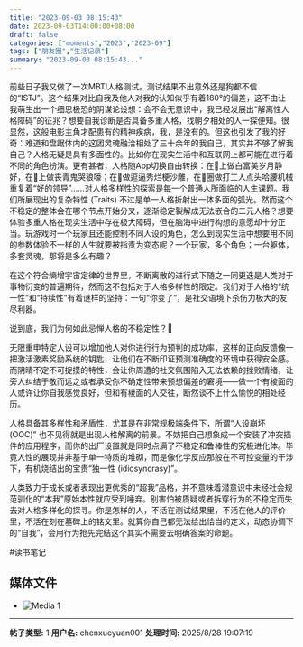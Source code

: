 ```yaml
---
title: "2023-09-03 08:15:43"
date: 2023-09-03T14:00:00+08:00
draft: false
categories: ["moments","2023","2023-09"]
tags: ["朋友圈","生活记录"]
summary: "2023-09-03 08:15:43..."
---
```


前些日子我又做了一次MBTI人格测试。测试结果不出意外还是狗都不信的“ISTJ”。这个结果对比自我及他人对我的认知似乎有着180°的偏差，这不由让我萌生出一个细思极恐的阴谋论设想：会不会无意识中，我已经发展出“解离性人格障碍”的征兆？
​
​想要自我诊断是否具备多重人格，找朝夕相处的人一探便知。很显然，这般电影主角才配患有的精神疾病，我，是没有的。但这也引发了我的好奇：难道和盘踞体内的这团灵魂融洽相处了三十余年的我自己，其实并不够了解我自己？
​
​人格无疑是具有多面性的。比如你在现实生活中和互联网上都可能在进行着不同的角色扮演。更有甚者，人格随App切换自由转换：在🍠上做白富美岁月静好，在🫛上做丧青鬼哭狼嚎；在🫘做逗逼秀烂梗沙雕，在👫圈做打工人点头哈腰机械重复着“好的领导”……
​
​对人格多样性的探索是每一个普通人所面临的人生课题。我们所展现出的复杂特性 (Traits) 不过是单一人格折射出一体多面的弧光。然而这个不稳定的整体会在哪个节点开始分叉，逐渐稳定裂解成无法嵌合的二元人格？
​
​想要体验多重人格在现实生活中存在极大障碍，但在脑海中进行构想的意愿却十分正当。玩游戏时一个玩家且还能控制不同人设的角色，怎么到现实生活中想要用不同的参数体验不一样的人生就要被指责为变态呢？一个玩家，多个角色；一台躯体，多套灵魂，那将是多么有趣？

在这个符合熵增宇宙定律的世界里，不断离散的进行式下随之一同更迭是人类对于事物衍变的普遍期待，然而这不包括对于人格多样性的限定。我们对于人格的“统一性”和“持续性”有着谜样的坚持：一句“你变了”，是社交语境下杀伤力极大的友尽利器。

说到底，我们为何如此忌惮人格的不稳定性？🤔

无限重申特定人设可以增加他人对你进行行为预判的成功率，这样的正向反馈像一把激活激素奖励系统的钥匙，让他们在不断印证预测准确度的环境中获得安全感。而阴晴不定不可捉摸的特性，会让你周遭的社交氛围陷入无法依赖的挫败情绪，让旁人纠结于敬而远之或者承受你不确定性带来预想偏差的窘境——做一个有棱面的人或许让你自我感觉良好，但和有棱面的人交往，断然谈不上什么愉悦的相处经历。

人格具备其多样性和矛盾性，尤其是在非常规极端条件下，所谓“人设崩坏 (OOC)” 也不见得就是出现人格解离的前景。不妨把自己想象成一个安装了冲突插件的应用程序，而你的出厂设置就是同时点满了不稳定和鲁棒性的究极进化体。毕竟人性的展现并非基于单一特质的堆砌，而是像化学反应那般在不可控变量的干涉下，有机烧结出的宝贵“独一性 (idiosyncrasy)”。

人类致力于成长或者表现出更优秀的“超我”品格，并不意味着潜意识中未经社会规范驯化的“本我”原始本性就应受到唾弃。别害怕被质疑或者拆穿行为的不稳定而失去对人格多样化的探寻。你是怎样的人，不活在测试结果里，不活在他人的评价里，不活在刻在墓碑上的铭文里。就算你自己都无法给出恰当的定义，动态协调下的“自我”，会用行为抢先完结这个其实不需要去明确答案的命题。

#读书笔记
​

## 媒体文件

- ![Media 1](/Moments/photos/2023-09-03/202309030815430.jpg)

---

**帖子类型:** 1
**用户名:** chenxueyuan001
**处理时间:** 2025/8/28 19:07:19